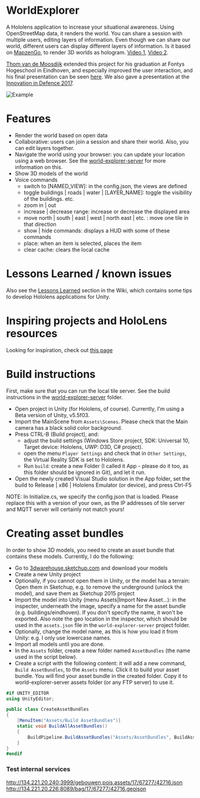 # WorldExplorer
A Hololens application to increase your situational awareness. Using OpenStreetMap data, it renders the world. You can share a session with multiple users, editing layers of information. Even though we can share our world, different users can display different layers of information.
Is it based on [MapzenGo](https://github.com/brnkhy/MapzenGo), to render 3D worlds as hologram. [Video 1](https://youtu.be/dyVc-hZAiek), [Video 2](https://vimeo.com/187078876). 

[Thom van de Moosdijk](http://www.thomvdm.com/tno) extended this project for his graduation at Fontys Hogeschool in Eindhoven, and especially improved the user interaction, and his final presentation can be seen [here](https://vimeo.com/253818533). We also gave a presentation at the [Innovation in Defence 2017](https://vimeo.com/253819446).

![Example](https://cloud.githubusercontent.com/assets/3140667/21022014/5d8de41e-bd7b-11e6-99f5-6e265df12726.png)

# Features
- Render the world based on open data
- Collaborative: users can join a session and share their world. Also, you can edit layers together.
- Navigate the world using your browser: you can update your location using a web browser. See the [world-explorer-server](https://github.com/TNOCS/WorldExplorer/tree/master/world-explorer-server) for more information on this.
- Show 3D models of the world
- Voice commands
  - switch to [NAMED_VIEW]: in the config.json, the views are defined
  - toggle buildings | roads | water | [LAYER_NAME]: toggle the visibility of the buildings. etc.
  - zoom in | out
  - increase | decrease range: increase or decrease the displayed area
  - move north | south | east | west | north east | etc. : move one tile in that direction
  - show | hide commands: displays a HUD with some of these commands
  - place: when an item is selected, places the item
  - clear cache: clears the local cache

# Lessons Learned / known issues
Also see the [Lessons Learned](https://github.com/TNOCS/WorldExplorer/wiki/Lessons-Learned) section in the Wiki, which contains some tips to develop Hololens applications for Unity.

# Inspiring projects and HoloLens resources
Looking for inspiration, check out [this page](https://github.com/TNOCS/WorldExplorer/wiki/Interesting-HoloLens-projects)

# Build instructions

First, make sure that you can run the local tile server. See the build instructions in the [world-explorer-server](https://github.com/TNOCS/WorldExplorer/tree/master/world-explorer-server) folder.

- Open project in Unity (for Hololens, of course). Currently, I'm using a Beta version of Unity, v5.5f03.
- Import the MainScene from `Assets\Scenes`. Please check that the Main camera has a black solid color background.
- Press CTRL-B (Build project), and:
  - adjust the build settings (Windows Store project, SDK: Universal 10, Target device: Hololens, UWP: D3D, C# project).
  - open the menu `Player Settings` and check that in `Other Settings`, the Virtual Reality SDK is set to Hololens.
  - Run `build`: create a new Folder (I called it App - please do it too, as this folder should be ignored in Git), and let it run.
- Open the newly created Visual Studio solution in the App folder, set the build to Release | x86 | Hololens Emulator (or device), and press Ctrl-F5

NOTE: In Initialize.cs, we specify the config.json that is loaded. Please replace this with a version of your own, as the IP addresses of tile server and MQTT server will certainly not match yours!

# Creating asset bundles
In order to show 3D models, you need to create an asset bundle that contains these models. Currently, I do the following:
- Go to [3dwarehouse.sketchup.com](3dwarehouse.sketchup.com) and download your models
- Create a new Unity project
- Optionally, if you cannot open them in Unity, or the model has a terrain: Open them in Sketchup, e.g. to remove the underground (unlock the model), and save them as Sketchup 2015 project
- Import the model into Unity (menu Assets|Import New Asset...): in the inspecter, underneath the image, specify a name for the asset bundle (e.g. buildings/eindhoven). If you don't specify the name, it won't be exported. Also note the geo location in the inspector, which should be used in the `assets.json` file in the `world-explorer-server` project folder.
- Optionally, change the model name, as this is how you load it from Unity: e.g. I only use lowercase names.
- Import all models until you are done.
- In the `Assets` folder, create a new folder named `AssetBundles` (the name used in the script below).
- Create a script with the following content: it will add a new command, `Build AssetBundles`, to the `Assets` menu. Click it to build your asset bundle. You will find your asset bundle in the created folder. Copy it to world-explorer-server assets folder (or any FTP server) to use it.

```C#
#if UNITY_EDITOR
using UnityEditor;

public class CreateAssetBundles
{
    [MenuItem("Assets/Build AssetBundles")]
    static void BuildAllAssetBundles()
    {
        BuildPipeline.BuildAssetBundles("Assets/AssetBundles", BuildAssetBundleOptions.None, BuildTarget.WSAPlayer);
    }
}
#endif
```

### Test internal services
http://134.221.20.240:3999/gebouwen,pois,assets/17/67277/42716.json
http://134.221.20.226:8089/bag/17/67277/42716.geojson
